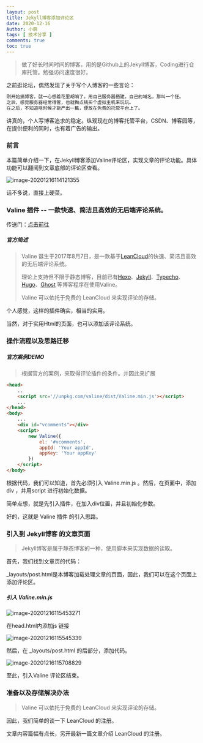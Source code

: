 ```yaml
---
layout: post
title: Jekyll博客添加评论区
date: 2020-12-16
Author: 小萌 
tags: [ 技术分享 ]
comments: true
toc: true
---
```


> 做了好长时间时间的博客，用的是Github上的Jekyll博客，Coding进行仓库托管。勉强访问速度很好。

之前逛论坛，偶然发现了关于写个人博客的一些言论：

```html
刚开始搞博客，就一心想着花里胡哨了。用自己服务器搭建，自己的域名，那叫一个狂。
之后，感觉服务器经常得管，也就掏点钱买个虚拟主机来玩玩。
在之后，不知道啥时候才能产出一篇，便放在免费的托管平台上了。
```

讲真的，个人写博客追求的稳定。纵观现在的博客托管平台，CSDN、博客园等，在提供便利的同时，也有着广告的输出。

### 前言

本篇简单介绍一下，在Jekyll博客添加Valine评论区，实现文章的评论功能。具体功能可以翻阅到文章底部的评论区查看。

![image-20201216114121355](https://gitee.com/pangzhaowei/img-bed/raw/master/img/image-20201216114121355.png)

话不多说，直接上硬菜。

### Valine 插件 -- 一款快速、简洁且高效的无后端评论系统。

传送门：[点击前往](https://valine.js.org/)

##### 官方简述

> Valine 诞生于2017年8月7日，是一款基于[LeanCloud](https://leancloud.cn/)的快速、简洁且高效的无后端评论系统。
>
> 理论上支持但不限于静态博客，目前已有[Hexo](https://valine.js.org/hexo.html)、[Jekyll](https://valine.js.org/jekyll.html)、[Typecho](http://typecho.org/)、[Hugo](https://gohugo.io/)、[Ghost](https://ghost.org/) 等博客程序在使用Valine。
>
> Valine 可以依托于免费的 LeanCloud 来实现评论的存储。

个人感觉，这样的插件确实，相当的实用。

当然，对于实用Html的页面，也可以添加该评论系统。

### 操作流程以及思路迁移

##### 官方案例DEMO

> 根据官方的案例，来取得评论插件的条件。并因此来扩展

```html
<head>
    ..
    <script src='//unpkg.com/valine/dist/Valine.min.js'></script>
    ...
</head>
<body>
    ...
    <div id="vcomments"></div>
    <script>
        new Valine({
            el: '#vcomments',
            appId: 'Your appId',
            appKey: 'Your appKey'
        })
    </script>
</body>
```

根据代码，我们可以知道，首先必须引入 Valine.min.js 。然后，在页面中，添加 div ，并用script 进行初始化数据。

简单点想，就是先引入插件，在加入div位置，并且初始化参数。

好的，这就是 Valine 插件 的引入思路。

### 引入到 Jekyll博客 的文章页面

>  Jekyll博客是属于静态博客的一种，使用脚本来实现数据的读取。

首先，我们找到文章页的代码：

_layouts/post.html是本博客加载处理文章的页面，因此，我们可以在这个页面上添加评论区。

##### 引入 Valine.min.js  

![image-20201216115453271](https://gitee.com/pangzhaowei/img-bed/raw/master/img/image-20201216115453271.png)

在head.html内添加js 链接

![image-20201216115545339](https://gitee.com/pangzhaowei/img-bed/raw/master/img/image-20201216115545339.png)

然后，在 _layouts/post.html 的后部分，添加代码。

![image-20201216115708829](https://gitee.com/pangzhaowei/img-bed/raw/master/img/image-20201216115708829.png)

至此，引入Valine 评论区结束。

### 准备以及存储解决办法

> Valine 可以依托于免费的 LeanCloud 来实现评论的存储。

因此，我们简单的谈一下  LeanCloud 的注册。

文章内容篇幅有点长，另开最新一篇文章介绍  LeanCloud 的注册。

 